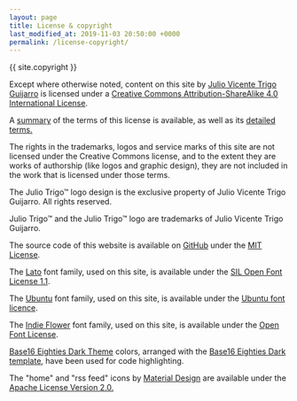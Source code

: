 ```yaml
---
layout: page
title: License & copyright
last_modified_at: 2019-11-03 20:50:00 +0000
permalink: /license-copyright/
---
```


{{ site.copyright }}

Except where otherwise noted, content on this site by <a href='http://juliotrigo.com/' property='https://creativecommons.org/ns#attributionName' rel='https://creativecommons.org/ns#attributionURL'>Julio Vicente Trigo Guijarro</a> is licensed under a <a href='https://creativecommons.org/licenses/by-sa/4.0/' rel='license'>Creative Commons Attribution-ShareAlike 4.0 International License</a>.

A <a href='https://creativecommons.org/licenses/by-sa/4.0/'>summary</a> of the terms of this license is available, as well as its <a href='https://creativecommons.org/licenses/by-sa/4.0/legalcode'>detailed terms.</a>

The rights in the trademarks, logos and service marks of this site are not licensed under the Creative Commons license, and to the extent they are works of authorship (like logos and graphic design), they are not included in the work that is licensed under those terms.

The Julio Trigo™ logo design is the exclusive property of Julio Vicente Trigo Guijarro. All rights reserved.

Julio Trigo™ and the Julio Trigo™ logo are trademarks of Julio Vicente Trigo Guijarro.

The source code of this website is available on <a href='https://github.com/juliotrigo/juliotrigo.github.io/blob/master/LICENSE'>GitHub</a> under the <a href='https://opensource.org/licenses/MIT'>MIT License</a>.

The <a href='https://www.latofonts.com/lato-free-fonts/'>Lato</a> font family, used on this site, is avail­able under the <a href='https://scripts.sil.org/cms/scripts/page.php?site_id=nrsi&id=OFL'>SIL Open Font License 1.1</a>.

The <a href='https://design.ubuntu.com/font/'>Ubuntu</a> font family, used on this site, is avail­able under the <a href='https://ubuntu.com/legal/font-licence'>Ubuntu font licence</a>.

The <a href='https://fonts.google.com/specimen/Indie+Flower'>Indie Flower</a> font family, used on this site, is avail­able under the <a href='https://scripts.sil.org/cms/scripts/page.php?site_id=nrsi&id=OFL_web'>Open Font License</a>.

<a href='https://github.com/tyre/base16-eighties-dark'>Base16 Eighties Dark Theme</a> colors,
arranged with the <a href='https://github.com/idleberg/base16-pygments'>Base16 Eighties Dark template</a>,
have been used for code highlighting.

The "home" and "rss feed" icons by <a href='https://material.io'>Material Design</a> are available under the <a href='https://www.apache.org/licenses/LICENSE-2.0'>Apache License Version 2.0.
